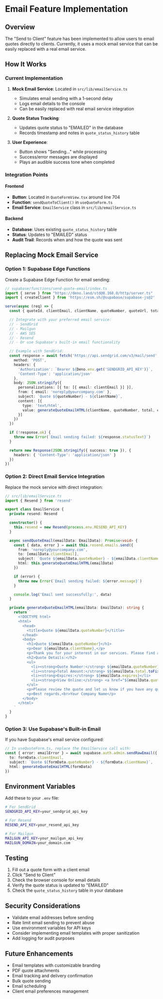 # Email Feature Implementation

## Overview
The "Send to Client" feature has been implemented to allow users to email quotes directly to clients. Currently, it uses a mock email service that can be easily replaced with a real email service.

## How It Works

### Current Implementation
1. **Mock Email Service**: Located in `src/lib/emailService.ts`
   - Simulates email sending with a 1-second delay
   - Logs email details to the console
   - Can be easily replaced with real email service integration

2. **Quote Status Tracking**:
   - Updates quote status to "EMAILED" in the database
   - Records timestamp and notes in `quote_status_history` table

3. **User Experience**:
   - Button shows "Sending..." while processing
   - Success/error messages are displayed
   - Plays an audible success tone when completed

### Integration Points

#### Frontend
- **Button**: Located in `QuoteFormView.tsx` around line 704
- **Function**: `sendQuoteToClient()` in `useQuoteForm.ts`
- **Email Service**: `EmailService` class in `src/lib/emailService.ts`

#### Backend
- **Database**: Uses existing `quote_status_history` table
- **Status**: Updates to "EMAILED" status
- **Audit Trail**: Records when and how the quote was sent

## Replacing Mock Email Service

### Option 1: Supabase Edge Functions
Create a Supabase Edge Function for email sending:

```typescript
// supabase/functions/send-quote-email/index.ts
import { serve } from "https://deno.land/std@0.168.0/http/server.ts"
import { createClient } from 'https://esm.sh/@supabase/supabase-js@2'

serve(async (req) => {
  const { quoteId, clientEmail, clientName, quoteNumber, quoteUrl, total, expires } = await req.json()

  // Integrate with your preferred email service:
  // - SendGrid
  // - Mailgun
  // - AWS SES
  // - Resend
  // - Or use Supabase's built-in email functionality

  // Example with SendGrid:
  const response = await fetch('https://api.sendgrid.com/v3/mail/send', {
    method: 'POST',
    headers: {
      'Authorization': `Bearer ${Deno.env.get('SENDGRID_API_KEY')}`,
      'Content-Type': 'application/json'
    },
    body: JSON.stringify({
      personalizations: [{ to: [{ email: clientEmail }] }],
      from: { email: 'noreply@yourcompany.com' },
      subject: `Quote ${quoteNumber} - ${clientName}`,
      content: [{
        type: 'text/html',
        value: generateQuoteEmailHTML(clientName, quoteNumber, total, expires, quoteUrl)
      }]
    })
  })

  if (!response.ok) {
    throw new Error(`Email sending failed: ${response.statusText}`)
  }

  return new Response(JSON.stringify({ success: true }), {
    headers: { 'Content-Type': 'application/json' }
  })
})
```

### Option 2: Direct Email Service Integration
Replace the mock service with direct integration:

```typescript
// src/lib/emailService.ts
import { Resend } from 'resend'

export class EmailService {
  private resend: Resend

  constructor() {
    this.resend = new Resend(process.env.RESEND_API_KEY)
  }

  async sendQuoteEmail(emailData: EmailData): Promise<void> {
    const { data, error } = await this.resend.emails.send({
      from: 'noreply@yourcompany.com',
      to: [emailData.clientEmail],
      subject: `Quote ${emailData.quoteNumber} - ${emailData.clientName}`,
      html: this.generateQuoteEmailHTML(emailData)
    })

    if (error) {
      throw new Error(`Email sending failed: ${error.message}`)
    }

    console.log('Email sent successfully:', data)
  }

  private generateQuoteEmailHTML(emailData: EmailData): string {
    return `
      <!DOCTYPE html>
      <html>
        <head>
          <title>Quote ${emailData.quoteNumber}</title>
        </head>
        <body>
          <h1>Quote ${emailData.quoteNumber}</h1>
          <p>Dear ${emailData.clientName},</p>
          <p>Thank you for your interest in our services. Please find attached our quote ${emailData.quoteNumber}.</p>
          <h2>Quote Details:</h2>
          <ul>
            <li><strong>Quote Number:</strong> ${emailData.quoteNumber}</li>
            <li><strong>Total Amount:</strong> $${emailData.total.toFixed(2)}</li>
            <li><strong>Expires:</strong> ${emailData.expires}</li>
            <li><strong>View Online:</strong> <a href="${emailData.quoteUrl}">${emailData.quoteUrl}</a></li>
          </ul>
          <p>Please review the quote and let us know if you have any questions.</p>
          <p>Best regards,<br>Your Company Name</p>
        </body>
      </html>
    `
  }
}
```

### Option 3: Use Supabase's Built-in Email
If you have Supabase's email service configured:

```typescript
// In useQuoteForm.ts, replace the EmailService call with:
const { error: emailError } = await supabase.auth.admin.sendRawEmail({
  to: formData.clientEmail,
  subject: `Quote ${formData.quoteNumber} - ${formData.clientName}`,
  html: generateQuoteEmailHTML(formData)
})
```

## Environment Variables
Add these to your `.env` file:

```bash
# For SendGrid
SENDGRID_API_KEY=your_sendgrid_api_key

# For Resend
RESEND_API_KEY=your_resend_api_key

# For Mailgun
MAILGUN_API_KEY=your_mailgun_api_key
MAILGUN_DOMAIN=your_domain.com
```

## Testing
1. Fill out a quote form with a client email
2. Click "Send to Client"
3. Check the browser console for email details
4. Verify the quote status is updated to "EMAILED"
5. Check the `quote_status_history` table in your database

## Security Considerations
- Validate email addresses before sending
- Rate limit email sending to prevent abuse
- Use environment variables for API keys
- Consider implementing email templates with proper sanitization
- Add logging for audit purposes

## Future Enhancements
- Email templates with customizable branding
- PDF quote attachments
- Email tracking and delivery confirmation
- Bulk quote sending
- Email scheduling
- Client email preferences management
